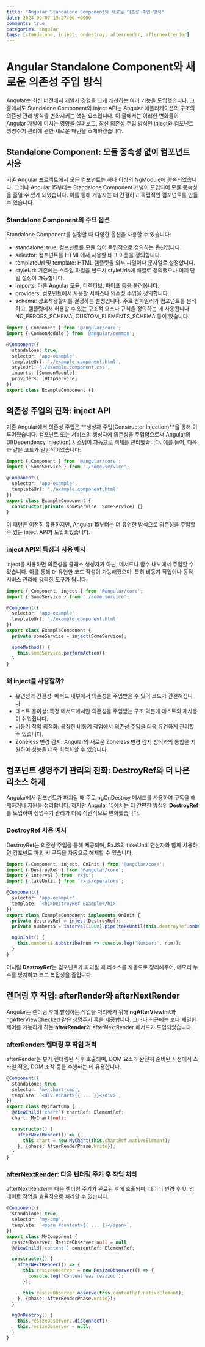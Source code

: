 ```yaml
---
title: "Angular Standalone Component와 새로운 의존성 주입 방식"
date: 2024-09-07 19:27:00 +0900
comments: true
categories: angular
tags: [standalone, inject, ondestroy, afterrender, afternextrender]
---
```


# Angular Standalone Component와 새로운 의존성 주입 방식
Angular는 최신 버전에서 개발자 경험을 크게 개선하는 여러 기능을 도입했습니다. 그 중에서도 Standalone Component와 inject API는 Angular 애플리케이션의 구조와 의존성 관리 방식을 변화시키는 핵심 요소입니다. 이 글에서는 이러한 변화들이 Angular 개발에 미치는 영향을 살펴보고, 최신 의존성 주입 방식인 inject와 컴포넌트 생명주기 관리에 관한 새로운 패턴을 소개하겠습니다.

## Standalone Component: 모듈 종속성 없이 컴포넌트 사용
기존 Angular 프로젝트에서 모든 컴포넌트는 하나 이상의 NgModule에 종속되었습니다. 그러나 Angular 15부터는 Standalone Component 개념이 도입되어 모듈 종속성을 줄일 수 있게 되었습니다. 이를 통해 개발자는 더 간결하고 독립적인 컴포넌트를 만들 수 있습니다.

### Standalone Component의 주요 옵션
Standalone Component를 설정할 때 다양한 옵션을 사용할 수 있습니다:

- standalone: true: 컴포넌트를 모듈 없이 독립적으로 정의하는 옵션입니다.
- selector: 컴포넌트를 HTML에서 사용할 태그 이름을 정의합니다.
- templateUrl 및 template: HTML 템플릿을 외부 파일이나 문자열로 설정합니다.
- styleUrl: 기존에는 스타일 파일을 반드시 styleUrls에 배열로 정의했으나 이제 단일 설정이 가능합니다.
- imports: 다른 Angular 모듈, 디렉티브, 파이프 등을 불러옵니다.
- providers: 컴포넌트에서 사용할 서비스나 의존성 주입을 정의합니다.
- schema: 상호작용할지를 결정하는 설정입니다. 주로 컴파일러가 컴포넌트를 분석하고, 템플릿에서 허용할 수 있는 구조적 요소나 규칙을 정의하는 데 사용됩니다. NO_ERRORS_SCHEMA, CUSTOM_ELEMENTS_SCHEMA 등이 있습니다.

```typescript
import { Component } from '@angular/core';
import { CommonModule } from '@angular/common';

@Component({
  standalone: true,
  selector: 'app-example',
  templateUrl: './example.component.html',
  styleUrl: './example.component.css',
  imports: [CommonModule],
  providers: [HttpService]
})
export class ExampleComponent {}
```


## 의존성 주입의 진화: inject API
기존 Angular에서 의존성 주입은 **생성자 주입(Constructor Injection)**을 통해 이루어졌습니다. 컴포넌트 또는 서비스의 생성자에 의존성을 주입함으로써 Angular의 DI(Dependency Injection) 시스템이 자동으로 객체를 관리했습니다. 예를 들어, 다음과 같은 코드가 일반적이었습니다:

```typescript
import { Component } from '@angular/core';
import { SomeService } from './some.service';

@Component({
  selector: 'app-example',
  templateUrl: './example.component.html'
})
export class ExampleComponent {
  constructor(private someService: SomeService) {}
}
```
이 패턴은 여전히 유용하지만, Angular 15부터는 더 유연한 방식으로 의존성을 주입할 수 있는 inject API가 도입되었습니다.

### inject API의 특징과 사용 예시
inject를 사용하면 의존성을 클래스 생성자가 아닌, 메서드나 함수 내부에서 주입할 수 있습니다. 이를 통해 더 유연한 코드 작성이 가능해졌으며, 특히 비동기 작업이나 동적 서비스 관리에 강력한 도구가 됩니다.

```typescript
import { Component, inject } from '@angular/core';
import { SomeService } from './some.service';

@Component({
  selector: 'app-example',
  templateUrl: './example.component.html'
})
export class ExampleComponent {
  private someService = inject(SomeService);

  someMethod() {
    this.someService.performAction();
  }
}
```

### 왜 inject를 사용할까?
- 유연성과 간결성: 메서드 내부에서 의존성을 주입받을 수 있어 코드가 간결해집니다.
- 테스트 용이성: 특정 메서드에서만 의존성을 주입받는 구조 덕분에 테스트와 재사용이 쉬워집니다.
- 비동기 작업 최적화: 복잡한 비동기 작업에서 의존성 주입을 더욱 유연하게 관리할 수 있습니다.
- Zoneless 변경 감지: Angular의 새로운 Zoneless 변경 감지 방식과의 통합을 지원하여 성능을 더욱 최적화할 수 있습니다.

## 컴포넌트 생명주기 관리의 진화: DestroyRef와 더 나은 리소스 해제
Angular에서 컴포넌트가 파괴될 때 주로 ngOnDestroy 메서드를 사용하여 구독을 해제하거나 자원을 정리합니다. 하지만 Angular 15에서는 더 간편한 방식인 **DestroyRef**를 도입하여 생명주기 관리가 더욱 직관적으로 변화했습니다.

### DestroyRef 사용 예시
DestroyRef는 의존성 주입을 통해 제공되며, RxJS의 takeUntil 연산자와 함께 사용하면 컴포넌트 파괴 시 구독을 자동으로 해제할 수 있습니다.

```typescript
import { Component, inject, OnInit } from '@angular/core';
import { DestroyRef } from '@angular/core';
import { interval } from 'rxjs';
import { takeUntil } from 'rxjs/operators';

@Component({
  selector: 'app-example',
  template: `<h1>DestroyRef Example</h1>`
})
export class ExampleComponent implements OnInit {
  private destroyRef = inject(DestroyRef);
  private numbers$ = interval(1000).pipe(takeUntil(this.destroyRef.onDestroy()));

  ngOnInit() {
    this.numbers$.subscribe(num => console.log('Number:', num));
  }
}
```
이처럼 **DestroyRef**는 컴포넌트가 파괴될 때 리소스를 자동으로 정리해주어, 메모리 누수를 방지하고 코드 복잡성을 줄입니다.

## 렌더링 후 작업: afterRender와 afterNextRender
Angular는 렌더링 후에 발생하는 작업을 처리하기 위해 **ngAfterViewInit**과 ngAfterViewChecked 같은 생명주기 훅을 제공합니다. 그러나 최근에는 보다 세밀한 제어를 가능하게 하는 **afterRender**와 afterNextRender 메서드가 도입되었습니다.

### afterRender: 렌더링 후 작업 처리
afterRender는 뷰가 렌더링된 직후 호출되며, DOM 요소가 완전히 준비된 시점에서 스타일 적용, DOM 조작 등을 수행하는 데 유용합니다.

```typescript
@Component({
  standalone: true,
  selector: 'my-chart-cmp',
  template: `<div #chart>{{ ... }}</div>`,
})
export class MyChartCmp {
  @ViewChild('chart') chartRef: ElementRef;
  chart: MyChart|null;

  constructor() {
    afterNextRender(() => {
      this.chart = new MyChart(this.chartRef.nativeElement);
    }, {phase: AfterRenderPhase.Write});
  }
}
```

### afterNextRender: 다음 렌더링 주기 후 작업 처리
afterNextRender는 다음 렌더링 주기가 완료된 후에 호출되며, 데이터 변경 후 UI 업데이트 작업을 효율적으로 처리할 수 있습니다.

```typescript
@Component({
  standalone: true,
  selector: 'my-cmp',
  template: `<span #content>{{ ... }}</span>`,
})
export class MyComponent {
  resizeObserver: ResizeObserver|null = null;
  @ViewChild('content') contentRef: ElementRef;

  constructor() {
    afterNextRender(() => {
      this.resizeObserver = new ResizeObserver(() => {
        console.log('Content was resized');
      });

      this.resizeObserver.observe(this.contentRef.nativeElement);
    }, {phase: AfterRenderPhase.Write});
  }

  ngOnDestroy() {
    this.resizeObserver?.disconnect();
    this.resizeObserver = null;
  }
}
```


